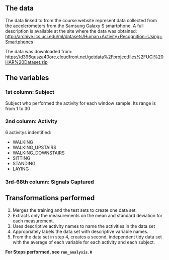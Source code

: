 ## The data
The data linked to from the course website represent data collected from the accelerometers from the Samsung Galaxy S smartphone. A full description is available at the site where the data was obtained:
http://archive.ics.uci.edu/ml/datasets/Human+Activity+Recognition+Using+Smartphones

The data was downloaded from:
https://d396qusza40orc.cloudfront.net/getdata%2Fprojectfiles%2FUCI%20HAR%20Dataset.zip


## The variables
### 1st column: Subject
Subject who performed the activity for each window sample. Its range is from 1 to 30

### 2nd column: Activity
6 activitys indentified:
* WALKING
* WALKING_UPSTAIRS
* WALKING_DOWNSTAIRS
* SITTING
* STANDING
* LAYING


### 3rd-68th column: Signals Captured



## Transformations performed
1. Merges the training and the test sets to create one data set.
2. Extracts only the measurements on the mean and standard deviation for each measurement.
3. Uses descriptive activity names to name the activities in the data set
4. Appropriately labels the data set with descriptive variable names.
5. From the data set in step 4, creates a second, independent tidy data set with the average of each variable for each activity and each subject.

**For Steps performed, see `run_analysis.R`**
